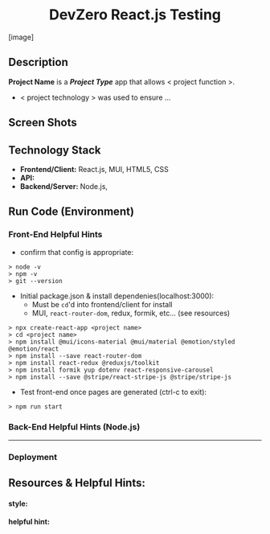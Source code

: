 <h1 align="center">DevZero React.js Testing</h1>

[image]

## Description
**Project Name** is a ***Project Type*** app that allows < project function >.
- < project technology > was used to ensure ...

## Screen Shots

## Technology Stack
- **Frontend/Client:** React.js, MUI, HTML5, CSS
- **API:** 
- **Backend/Server:**  Node.js,  

## Run Code (Environment)

### Front-End Helpful Hints 
- confirm that config is appropriate:
```
> node -v
> npm -v
> git --version
```
- Initial package.json & install dependenies(localhost:3000):
    - Must be `cd`'d into frontend/client for install
    - MUI, `react-router-dom`, redux, formik, etc... (see resources)
```
> npx create-react-app <project name>
> cd <project name>
> npm install @mui/icons-material @mui/material @emotion/styled @emotion/react
> npm install --save react-router-dom
> npm install react-redux @reduxjs/toolkit
> npm install formik yup dotenv react-responsive-carousel
> npm install --save @stripe/react-stripe-js @stripe/stripe-js
```
- Test front-end once pages are generated (ctrl-c to exit):
```
> npm run start
```

### Back-End Helpful Hints (Node.js)

--------------------------
### Deployment

## Resources & Helpful Hints:
#### **style:** 
#### **helpful hint:** 

